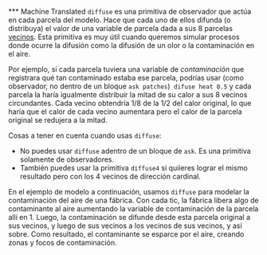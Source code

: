 ﻿*** Machine Translated
`diffuse` es una primitiva de observador que actúa en cada parcela del modelo. Hace que cada uno de ellos difunda (o distribuya) el valor de una variable de parcela dada a sus 8 parcelas [vecinos](/primitives/neighbors). Esta primitiva es muy útil cuando queremos simular procesos donde ocurre la difusión como la difusión de un olor o la contaminación en el aire.

Por ejemplo, si cada parcela tuviera una variable de *contaminación* que registrara qué tan contaminado estaba ese parcela, podrías usar (como observador, no dentro de un bloque `ask patches`)` difuse heat 0.5` y cada parcela la haría igualmente distribuir la mitad de su calor a sus 8 vecinos circundantes. Cada vecino obtendría 1/8 de la 1/2 del calor original, lo que haría que el calor de cada vecino aumentara pero el calor de la parcela original se redujera a la mitad.

Cosas a tener en cuenta cuando usas `diffuse`:

* No puedes usar `diffuse` adentro de un bloque de `ask`. Es una primitiva solamente de observadores.
* También puedes usar la primitiva `diffuse4` si quiieres lograr el mismo resultado pero con los 4 vecinos de dirección cardinal.

En el ejemplo de modelo a continuación, usamos `diffuse` para modelar la contaminación del aire de una fábrica. Con cada tic, la fábrica libera algo de contaminante al aire aumentando la variable de contaminación de la parcela allí en 1. Luego, la contaminación se difunde desde esta parcela original a sus vecinos, y luego de sus vecinos a los vecinos de sus vecinos, y así sobre. Como resultado, el contaminante se esparce por el aire, creando zonas y focos de contaminación.
